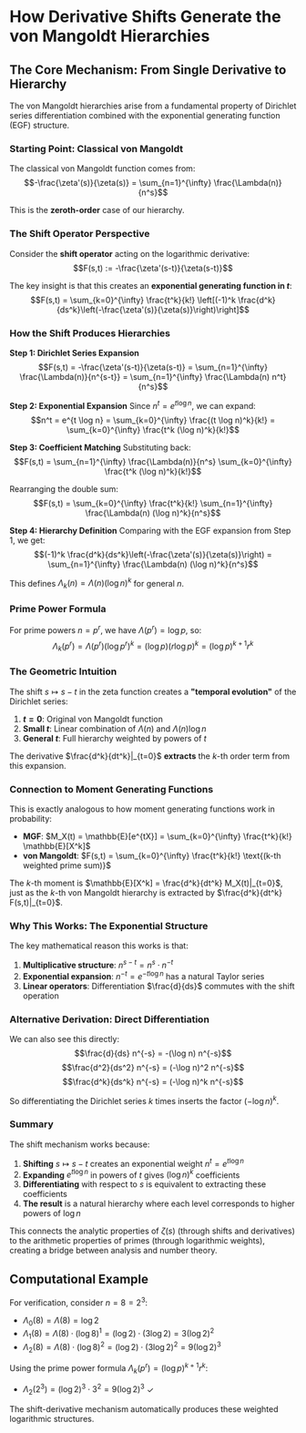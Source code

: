 # How Derivative Shifts Generate the von Mangoldt Hierarchies

## The Core Mechanism: From Single Derivative to Hierarchy

The von Mangoldt hierarchies arise from a fundamental property of Dirichlet series differentiation combined with the exponential generating function (EGF) structure.

### Starting Point: Classical von Mangoldt

The classical von Mangoldt function comes from:
$$-\frac{\zeta'(s)}{\zeta(s)} = \sum_{n=1}^{\infty} \frac{\Lambda(n)}{n^s}$$

This is the **zeroth-order** case of our hierarchy.

### The Shift Operator Perspective

Consider the **shift operator** acting on the logarithmic derivative:
$$F(s,t) := -\frac{\zeta'(s-t)}{\zeta(s-t)}$$

The key insight is that this creates an **exponential generating function in $t$**:
$$F(s,t) = \sum_{k=0}^{\infty} \frac{t^k}{k!} \left[(-1)^k \frac{d^k}{ds^k}\left(-\frac{\zeta'(s)}{\zeta(s)}\right)\right]$$

### How the Shift Produces Hierarchies

**Step 1: Dirichlet Series Expansion**
$$F(s,t) = -\frac{\zeta'(s-t)}{\zeta(s-t)} = \sum_{n=1}^{\infty} \frac{\Lambda(n)}{n^{s-t}} = \sum_{n=1}^{\infty} \frac{\Lambda(n) n^t}{n^s}$$

**Step 2: Exponential Expansion**
Since $n^t = e^{t \log n}$, we can expand:
$$n^t = e^{t \log n} = \sum_{k=0}^{\infty} \frac{(t \log n)^k}{k!} = \sum_{k=0}^{\infty} \frac{t^k (\log n)^k}{k!}$$

**Step 3: Coefficient Matching**
Substituting back:
$$F(s,t) = \sum_{n=1}^{\infty} \frac{\Lambda(n)}{n^s} \sum_{k=0}^{\infty} \frac{t^k (\log n)^k}{k!}$$

Rearranging the double sum:
$$F(s,t) = \sum_{k=0}^{\infty} \frac{t^k}{k!} \sum_{n=1}^{\infty} \frac{\Lambda(n) (\log n)^k}{n^s}$$

**Step 4: Hierarchy Definition**
Comparing with the EGF expansion from Step 1, we get:
$$(-1)^k \frac{d^k}{ds^k}\left(-\frac{\zeta'(s)}{\zeta(s)}\right) = \sum_{n=1}^{\infty} \frac{\Lambda(n) (\log n)^k}{n^s}$$

This defines $\Lambda_k(n) = \Lambda(n) (\log n)^k$ for general $n$.

### Prime Power Formula

For prime powers $n = p^r$, we have $\Lambda(p^r) = \log p$, so:
$$\Lambda_k(p^r) = \Lambda(p^r) (\log p^r)^k = (\log p)(r \log p)^k = (\log p)^{k+1} r^k$$

### The Geometric Intuition

The shift $s \mapsto s-t$ in the zeta function creates a **"temporal evolution"** of the Dirichlet series:

1. **$t=0$**: Original von Mangoldt function
2. **Small $t$**: Linear combination of $\Lambda(n)$ and $\Lambda(n)\log n$
3. **General $t$**: Full hierarchy weighted by powers of $t$

The derivative $\frac{d^k}{dt^k}|_{t=0}$ **extracts** the $k$-th order term from this expansion.

### Connection to Moment Generating Functions

This is exactly analogous to how moment generating functions work in probability:

- **MGF**: $M_X(t) = \mathbb{E}[e^{tX}] = \sum_{k=0}^{\infty} \frac{t^k}{k!} \mathbb{E}[X^k]$
- **von Mangoldt**: $F(s,t) = \sum_{k=0}^{\infty} \frac{t^k}{k!} \text{(k-th weighted prime sum)}$

The $k$-th moment is $\mathbb{E}[X^k] = \frac{d^k}{dt^k} M_X(t)|_{t=0}$, just as the $k$-th von Mangoldt hierarchy is extracted by $\frac{d^k}{dt^k} F(s,t)|_{t=0}$.

### Why This Works: The Exponential Structure

The key mathematical reason this works is that:

1. **Multiplicative structure**: $n^{s-t} = n^s \cdot n^{-t}$
2. **Exponential expansion**: $n^{-t} = e^{-t \log n}$ has a natural Taylor series
3. **Linear operators**: Differentiation $\frac{d}{ds}$ commutes with the shift operation

### Alternative Derivation: Direct Differentiation

We can also see this directly:
$$\frac{d}{ds} n^{-s} = -(\log n) n^{-s}$$
$$\frac{d^2}{ds^2} n^{-s} = (-\log n)^2 n^{-s}$$
$$\frac{d^k}{ds^k} n^{-s} = (-\log n)^k n^{-s}$$

So differentiating the Dirichlet series $k$ times inserts the factor $(-\log n)^k$.

### Summary

The shift mechanism works because:

1. **Shifting** $s \mapsto s-t$ creates an exponential weight $n^t = e^{t \log n}$
2. **Expanding** $e^{t \log n}$ in powers of $t$ gives $(\log n)^k$ coefficients
3. **Differentiating** with respect to $s$ is equivalent to extracting these coefficients
4. **The result** is a natural hierarchy where each level corresponds to higher powers of $\log n$

This connects the analytic properties of $\zeta(s)$ (through shifts and derivatives) to the arithmetic properties of primes (through logarithmic weights), creating a bridge between analysis and number theory.

## Computational Example

For verification, consider $n = 8 = 2^3$:

- $\Lambda_0(8) = \Lambda(8) = \log 2$
- $\Lambda_1(8) = \Lambda(8) \cdot (\log 8)^1 = (\log 2) \cdot (3\log 2) = 3(\log 2)^2$
- $\Lambda_2(8) = \Lambda(8) \cdot (\log 8)^2 = (\log 2) \cdot (3\log 2)^2 = 9(\log 2)^3$

Using the prime power formula $\Lambda_k(p^r) = (\log p)^{k+1} r^k$:
- $\Lambda_2(2^3) = (\log 2)^3 \cdot 3^2 = 9(\log 2)^3$ ✓

The shift-derivative mechanism automatically produces these weighted logarithmic structures.
